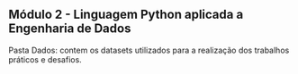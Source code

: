 ##  Módulo 2 - Linguagem Python aplicada a Engenharia de Dados

Pasta Dados: contem os datasets utilizados para a realização dos trabalhos práticos  e desafios.
